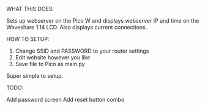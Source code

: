 WHAT THIS DOES:

Sets up webserver on the Pico W and displays webserver IP and time on the Waveshare 1.14 LCD. Also displays current connections.

HOW TO SETUP:

1. Change SSID and PASSWORD to your router settings
2. Edit website however you like
3. Save file to Pico as main.py

Super simple to setup.

TODO:

Add password screen
Add reset button combo
